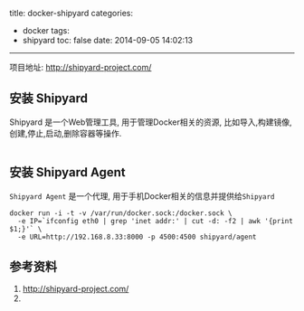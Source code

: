 title: docker-shipyard
categories:
  - docker
tags:
  - shipyard
toc: false
date: 2014-09-05 14:02:13
---

项目地址: http://shipyard-project.com/

## 安装 Shipyard

Shipyard 是一个Web管理工具, 用于管理Docker相关的资源, 比如导入,构建镜像,创建,停止,启动,删除容器等操作.

```

```

## 安装 Shipyard Agent

`Shipyard Agent` 是一个代理, 用于手机Docker相关的信息并提供给`Shipyard`

```
docker run -i -t -v /var/run/docker.sock:/docker.sock \
  -e IP=`ifconfig eth0 | grep 'inet addr:' | cut -d: -f2 | awk '{print $1;}'` \
  -e URL=http://192.168.8.33:8000 -p 4500:4500 shipyard/agent
```



## 参考资料

1. http://shipyard-project.com/
2.